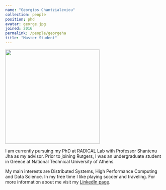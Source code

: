```yaml
---
name: "Georgios Chantzialexiou"
collection: people
position: phd
avatar: george.jpg
joined: 2016
permalink: /people/georgeha
title: "Master Student"
---
```


<img width="300" src="{{site.baseurl}}/images/people/{{page.avatar}}" data-action="zoom">

I am currently pursuing my PhD at RADICAL Lab with Professor Shantenu Jha as my advisor. Prior to joining Rutgers, I was an undergraduate student in Greece at National Technical University of Athens.

My main interests are Distributed Systems, High Performance Computing and Data Science. In my free time I like playing soccer and traveling. For more information about me visit my [LinkedIn page](https://www.linkedin.com/in/gchantzialexiou/).
